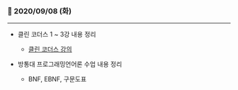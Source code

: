 ### 📖 2020/09/08 (화)

---

- 클린 코더스 1 ~ 3강 내용 정리
  - [클린 코더스 강의](https://www.youtube.com/watch?reload=9&v=60lLSe1phks)

- 방통대 프로그래밍언어론 수업 내용 정리
  - BNF, EBNF, 구문도표